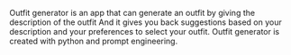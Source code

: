 Outfit generator is an app that can generate an outfit by giving the description of the outfit And it gives you back suggestions based on your description and your preferences to select your outfit. 
Outfit generator is created with python and prompt engineering.
